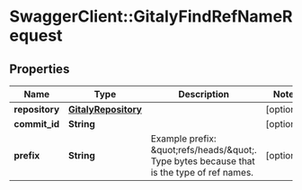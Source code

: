 # SwaggerClient::GitalyFindRefNameRequest

## Properties
Name | Type | Description | Notes
------------ | ------------- | ------------- | -------------
**repository** | [**GitalyRepository**](GitalyRepository.md) |  | [optional] 
**commit_id** | **String** |  | [optional] 
**prefix** | **String** | Example prefix: \&quot;refs/heads/\&quot;. Type bytes because that is the type of ref names. | [optional] 


